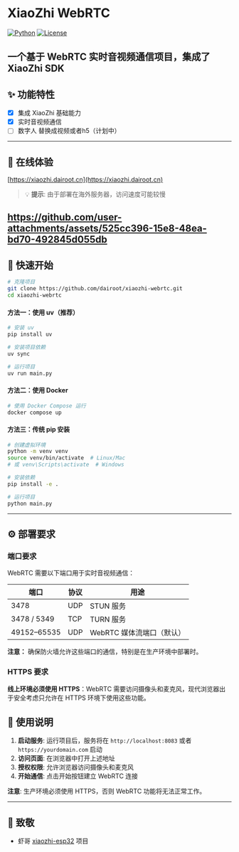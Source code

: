 # XiaoZhi WebRTC

[![Python](https://img.shields.io/badge/Python-3.9+-blue.svg)](https://www.python.org/)
[![License](https://img.shields.io/badge/license-MIT-green.svg)](LICENSE)

一个基于 WebRTC 实时音视频通信项目，集成了 XiaoZhi SDK 
--- 

## ✨ 功能特性

- [x] 集成 XiaoZhi 基础能力
- [x] 实时音视频通信
- [ ] 数字人 替换成视频或者h5（计划中）
--- 

## 🎯  在线体验

[https://xiaozhi.dairoot.cn](https://xiaozhi.dairoot.cn)

> 💡 **提示**: 由于部署在海外服务器，访问速度可能较慢


https://github.com/user-attachments/assets/525cc396-15e8-48ea-bd70-492845d055db
--- 

## 🚀 快速开始

```bash
# 克隆项目
git clone https://github.com/dairoot/xiaozhi-webrtc.git
cd xiaozhi-webrtc
```

#### 方法一：使用 uv（推荐）

```bash
# 安装 uv
pip install uv

# 安装项目依赖
uv sync

# 运行项目
uv run main.py
```

#### 方法二：使用 Docker

```bash
# 使用 Docker Compose 运行
docker compose up
```

#### 方法三：传统 pip 安装

```bash
# 创建虚拟环境
python -m venv venv
source venv/bin/activate  # Linux/Mac
# 或 venv\Scripts\activate  # Windows

# 安装依赖
pip install -e .

# 运行项目
python main.py
```
--- 

## ⚙️ 部署要求

### 端口要求

WebRTC 需要以下端口用于实时音视频通信：

| 端口 | 协议 | 用途 |
|------|------|------|
| 3478 | UDP | STUN 服务 |
| 3478 / 5349 | TCP | TURN 服务 |
| 49152–65535 | UDP | WebRTC 媒体流端口（默认） |

**注意：** 确保防火墙允许这些端口的通信，特别是在生产环境中部署时。

### HTTPS 要求

**线上环境必须使用 HTTPS**：WebRTC 需要访问摄像头和麦克风，现代浏览器出于安全考虑只允许在 HTTPS 环境下使用这些功能。

## 📖 使用说明

1. **启动服务**: 运行项目后，服务将在 `http://localhost:8083` 或者 `https://yourdomain.com`  启动
2. **访问页面**: 在浏览器中打开上述地址
3. **授权权限**: 允许浏览器访问摄像头和麦克风
4. **开始通信**: 点击开始按钮建立 WebRTC 连接

**注意**: 生产环境必须使用 HTTPS，否则 WebRTC 功能将无法正常工作。

--- 
## 🫡 致敬
- 虾哥 [xiaozhi-esp32](https://github.com/78/xiaozhi-esp32) 项目
